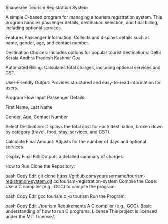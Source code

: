 Shanesree Tourism Registration System


A simple C-based program for managing a tourism registration system. This program handles passenger details, destination selection, and final billing, including optional services.

Features
Passenger Information: Collects and displays details such as name, gender, age, and contact number.

Destination Choices: Includes options for popular tourist destinations:
Delhi
Kerala
Andhra Pradesh
Kashmir
Goa

Automated Billing: Calculates total charges, including optional services and GST.

User-Friendly Output: Provides structured and easy-to-read information for users.

Program Flow
Input Passenger Details:

First Name, Last Name

Gender, Age, Contact Number

Select Destination:
Displays the total cost for each destination, broken down by category (travel, food, stay, services, and GST).

Calculate Final Amount:
Adjusts for the number of days and optional services.

Display Final Bill:
Outputs a detailed summary of charges.


How to Run
Clone the Repository:

bash
Copy
Edit
git clone https://github.com/yourusername/tourism-registration-system.git
cd tourism-registration-system
Compile the Code: Use a C compiler (e.g., GCC) to compile the program:

bash
Copy
Edit
gcc tourism.c -o tourism
Run the Program:

bash
Copy
Edit
./tourism
Requirements
A C compiler (e.g., GCC).
Basic understanding of how to run C programs.
License
This project is licensed under the MIT License.\
